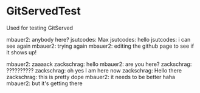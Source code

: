 # GitServedTest
Used for testing GitServed

mbauer2: anybody here?
jsutcodes: Max
jsutcodes: hello
jsutcodes: i can see again
mbauer2: trying again
mbauer2: editing the github page to see if it shows up!

mbauer2: zaaaack
zackschrag: hello
mbauer2: are you here?
zackschrag: ??????????
zackschrag: oh yes I am here now
zackschrag: Hello there
zackschrag: this is pretty dope
mbauer2: it needs to be better haha
mbauer2: but it's getting there